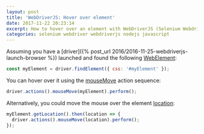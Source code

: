 ```yaml
---
layout: post
title: 'WebDriverJS: Hover over element'
date: 2017-11-22 20:23:14
excerpt: How to hover over an element with WebDriverJS (Selenium Webdriver for Node.js).
categories: selenium webdriver webdriverjs nodejs javascript
---
```


Assuming you have a [driver]({% post_url 2016/2016-11-25-webdriverjs-launch-browser %}) launched and found the following [WebElement](https://seleniumhq.github.io/selenium/docs/api/javascript/module/selenium-webdriver/lib/webdriver_exports_WebElement.html):

```js
const myElement = driver.findElement({ css: '#myElement' });
```

You can hover over it using the [mouseMove](https://www.selenium.dev/selenium/docs/api/javascript/module/selenium-webdriver/lib/actions_exports_LegacyActionSequence.html#mouseMove) action sequence:

```js
driver.actions().mouseMove(myElement).perform();
```

Alternatively, you could move the mouse over the element [location](https://seleniumhq.github.io/selenium/docs/api/javascript/module/selenium-webdriver/lib/webdriver_exports_WebElement.html#getLocation):

```js
myElement.getLocation().then(location => {
  driver.actions().mouseMove(location).perform();
});
```
